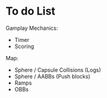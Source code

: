 # To do List
Gamplay Mechanics:
- Timer
- Scoring

Map:
- Sphere / Capsule Collisions (Logs)
- Sphere / AABBs (Push blocks)
- Ramps
- OBBs 
